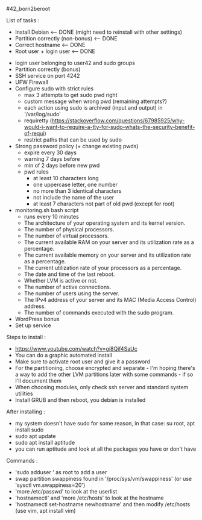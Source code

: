 #42_born2beroot

List of tasks :

+ Install Debian <-- DONE (might need to reinstall with other settings)
+ Partition correctly (non-bonus) <-- DONE
+ Correct hostname <-- DONE
+ Root user + login user <-- DONE 
- login user belonging to user42 and sudo groups
- Partition correctly (bonus)
- SSH service on port 4242
- UFW Firewall
- Configure sudo with strict rules
  - max 3 attempts to get sudo pwd right
  - custom message when wrong pwd (remaining attempts?)
  - each action using sudo is archived (input and output) in '/var/log/sudo'
  - requiretty (https://stackoverflow.com/questions/67985925/why-would-i-want-to-require-a-tty-for-sudo-whats-the-security-benefit-of-requi)
  - restrict paths that can be used by sudo
- Strong password policy (+ change existing pwds)
  - expire every 30 days
  - warning 7 days before
  - min of 2 days before new pwd
  - pwd rules
    - at least 10 characters long
    - one uppercase letter, one number
    - no more than 3 identical characters
    - not include the name of the user
    - at least 7 characters not part of old pwd (except for root)
- monitoring.sh bash script
  - runs every 10 minutes
  - The architecture of your operating system and its kernel version.
  - The number of physical processors.
  - The number of virtual processors.
  - The current available RAM on your server and its utilization rate as a percentage.
  - The current available memory on your server and its utilization rate as a percentage.
  - The current utilization rate of your processors as a percentage.
  - The date and time of the last reboot.
  - Whether LVM is active or not.
  - The number of active connections.
  - The number of users using the server.
  - The IPv4 address of your server and its MAC (Media Access Control) address.
  - The number of commands executed with the sudo program.
- WordPress bonus
- Set up service

Steps to install :

- https://www.youtube.com/watch?v=gi8Qif4SaUc
- You can do a graphic automated install
- Make sure to activate root user and give it a password
- For the partitioning, choose encrypted and separate - I'm hoping there's a way to add the other LVM partitions later with some commands - if so I'll document them
- When choosing modules, only check ssh server and standard system utilities
- Install GRUB and then reboot, you debian is installed

After installing :

- my system doesn't have sudo for some reason, in that case: su root, apt install sudo
- sudo apt update
- sudo apt install aptitude
- you can run aptitude and look at all the packages you have or don't have

Commands :

- 'sudo adduser <username>' as root to add a user
- swap partition swappiness found in '/proc/sys/vm/swappiness' (or use 'sysctl vm.swappiness=20')
- 'more /etc/passwd' to look at the userlist
- 'hostnamectl' and 'more /etc/hosts' to look at the hostname
- 'hostnamectl set-hostname newhostname' and then modify /etc/hosts (use vim, apt install vim)
